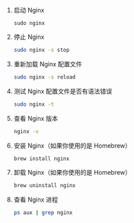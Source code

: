 1. 启动 Nginx

   ```shell
   sudo nginx
   ```

2. 停止 Nginx

   ```sh
   sudo nginx -s stop
   ```

   

3. 重新加载 Nginx 配置文件

   ```sh
   sudo nginx -s reload
   ```

   

4. 测试 Nginx 配置文件是否有语法错误

   ```sh
   sudo nginx -t
   ```

   

5. 查看 Nginx 版本

   ```sh
   nginx -v
   ```

   

6. 安装 Nginx（如果你使用的是 Homebrew）

   ```sh
   brew install nginx
   ```

   

7. 卸载 Nginx（如果你使用的是 Homebrew）

   ```sh
   brew uninstall nginx
   ```

   

8. 查看 Nginx 进程

   ```sh
   ps aux | grep nginx
   ```

   











